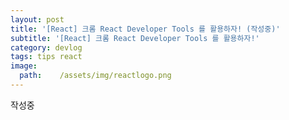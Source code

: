 ```yaml
---
layout: post
title: '[React] 크롬 React Developer Tools 를 활용하자! (작성중)'
subtitle: '[React] 크롬 React Developer Tools 를 활용하자!'
category: devlog
tags: tips react
image:
  path:    /assets/img/reactlogo.png
---
```


작성중